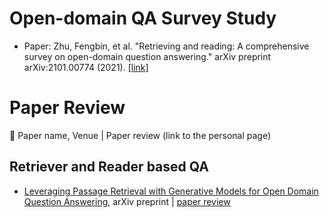 # Open-domain QA Survey Study

- Paper: Zhu, Fengbin, et al. "Retrieving and reading: A comprehensive survey on open-domain question answering." arXiv preprint arXiv:2101.00774 (2021). [[link]](https://arxiv.org/pdf/2101.00774.pdf)


# Paper Review
📌 Paper name, Venue | Paper review (link to the personal page)

## Retriever and Reader based QA
- [Leveraging Passage Retrieval with Generative Models for Open Domain Question Answering](https://arxiv.org/pdf/2007.01282.pdf), arXiv preprint | [paper review](https://passing2961.notion.site/Paper-Review-4650023b655e498e96c8c37db7aad15a)

